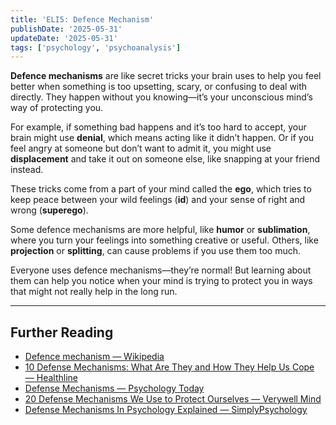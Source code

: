 ```yaml
---
title: 'ELI5: Defence Mechanism'
publishDate: '2025-05-31'
updateDate: '2025-05-31'
tags: ['psychology', 'psychoanalysis']
---
```


**Defence mechanisms** are like secret tricks your brain uses to help you feel better when something is too upsetting, scary, or confusing to deal with directly. They happen without you knowing—it’s your unconscious mind’s way of protecting you.

For example, if something bad happens and it’s too hard to accept, your brain might use **denial**, which means acting like it didn’t happen. Or if you feel angry at someone but don’t want to admit it, you might use **displacement** and take it out on someone else, like snapping at your friend instead.

These tricks come from a part of your mind called the **ego**, which tries to keep peace between your wild feelings (**id**) and your sense of right and wrong (**superego**).

Some defence mechanisms are more helpful, like **humor** or **sublimation**, where you turn your feelings into something creative or useful. Others, like **projection** or **splitting**, can cause problems if you use them too much.

Everyone uses defence mechanisms—they’re normal! But learning about them can help you notice when your mind is trying to protect you in ways that might not really help in the long run.

---

## Further Reading

- [Defence mechanism — Wikipedia](https://en.wikipedia.org/wiki/Defence_mechanism)
- [10 Defense Mechanisms: What Are They and How They Help Us Cope — Healthline](https://www.healthline.com/health/mental-health/defense-mechanisms)
- [Defense Mechanisms — Psychology Today](https://www.psychologytoday.com/us/basics/defense-mechanisms)
- [20 Defense Mechanisms We Use to Protect Ourselves — Verywell Mind](https://www.verywellmind.com/defense-mechanisms-2795960)
- [Defense Mechanisms In Psychology Explained — SimplyPsychology](https://www.simplypsychology.org/defense-mechanisms.html)
